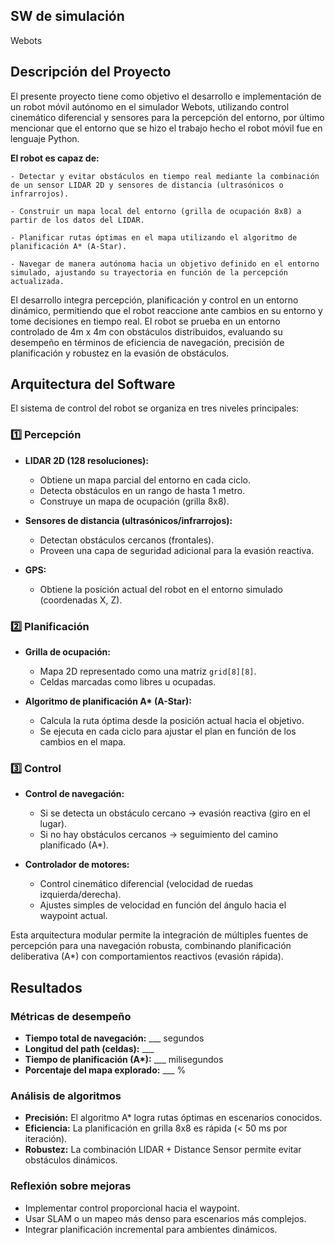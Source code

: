 ## SW de simulación
Webots

## Descripción del Proyecto

El presente proyecto tiene como objetivo el desarrollo e implementación de un robot móvil autónomo en el simulador Webots, utilizando control cinemático diferencial y sensores para la percepción del entorno, por último mencionar que el entorno que se hizo el trabajo hecho el robot móvil fue en lenguaje Python.

**El robot es capaz de:**

    - Detectar y evitar obstáculos en tiempo real mediante la combinación de un sensor LIDAR 2D y sensores de distancia (ultrasónicos o infrarrojos).

    - Construir un mapa local del entorno (grilla de ocupación 8x8) a partir de los datos del LIDAR.

    - Planificar rutas óptimas en el mapa utilizando el algoritmo de planificación A* (A-Star).

    - Navegar de manera autónoma hacia un objetivo definido en el entorno simulado, ajustando su trayectoria en función de la percepción actualizada.

El desarrollo integra percepción, planificación y control en un entorno dinámico, permitiendo que el robot reaccione ante cambios en su entorno y tome decisiones en tiempo real. El robot se prueba en un entorno controlado de 4m x 4m con obstáculos distribuidos, evaluando su desempeño en términos de eficiencia de navegación, precisión de planificación y robustez en la evasión de obstáculos.

## Arquitectura del Software

El sistema de control del robot se organiza en tres niveles principales:

### 1️⃣ Percepción

- **LIDAR 2D (128 resoluciones):**
  - Obtiene un mapa parcial del entorno en cada ciclo.
  - Detecta obstáculos en un rango de hasta 1 metro.
  - Construye un mapa de ocupación (grilla 8x8).

- **Sensores de distancia (ultrasónicos/infrarrojos):**
  - Detectan obstáculos cercanos (frontales).
  - Proveen una capa de seguridad adicional para la evasión reactiva.

- **GPS:**
  - Obtiene la posición actual del robot en el entorno simulado (coordenadas X, Z).

### 2️⃣ Planificación

- **Grilla de ocupación:**
  - Mapa 2D representado como una matriz `grid[8][8]`.
  - Celdas marcadas como libres u ocupadas.

- **Algoritmo de planificación A\* (A-Star):**
  - Calcula la ruta óptima desde la posición actual hacia el objetivo.
  - Se ejecuta en cada ciclo para ajustar el plan en función de los cambios en el mapa.

### 3️⃣ Control

- **Control de navegación:**
  - Si se detecta un obstáculo cercano → evasión reactiva (giro en el lugar).
  - Si no hay obstáculos cercanos → seguimiento del camino planificado (A\*).

- **Controlador de motores:**
  - Control cinemático diferencial (velocidad de ruedas izquierda/derecha).
  - Ajustes simples de velocidad en función del ángulo hacia el waypoint actual.

Esta arquitectura modular permite la integración de múltiples fuentes de percepción para una navegación robusta, combinando planificación deliberativa (A\*) con comportamientos reactivos (evasión rápida).
## Resultados

### Métricas de desempeño

- **Tiempo total de navegación:** ___ segundos
- **Longitud del path (celdas):** ___
- **Tiempo de planificación (A\*):** ___ milisegundos
- **Porcentaje del mapa explorado:** ___ %

### Análisis de algoritmos

- **Precisión:** El algoritmo A\* logra rutas óptimas en escenarios conocidos.
- **Eficiencia:** La planificación en grilla 8x8 es rápida (< 50 ms por iteración).
- **Robustez:** La combinación LIDAR + Distance Sensor permite evitar obstáculos dinámicos.

### Reflexión sobre mejoras

- Implementar control proporcional hacia el waypoint.
- Usar SLAM o un mapeo más denso para escenarios más complejos.
- Integrar planificación incremental para ambientes dinámicos.


